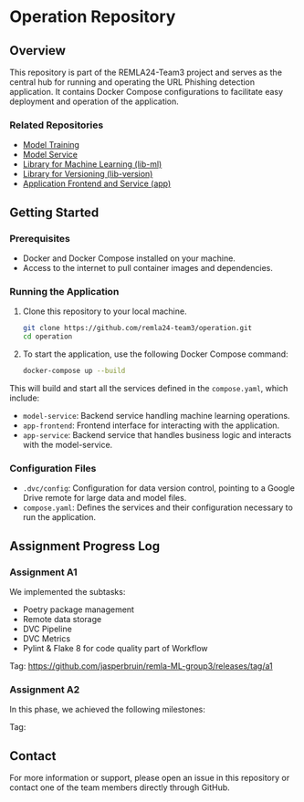 # Operation Repository

## Overview

This repository is part of the REMLA24-Team3 project and serves as the central hub for running and operating the URL Phishing detection application. It contains Docker Compose configurations to facilitate easy deployment and operation of the application.

### Related Repositories

- [Model Training](https://github.com/remla24-team3/model-training)
- [Model Service](https://github.com/remla24-team3/model-service)
- [Library for Machine Learning (lib-ml)](https://github.com/remla24-team3/lib-ml)
- [Library for Versioning (lib-version)](https://github.com/remla24-team3/lib-version)
- [Application Frontend and Service (app)](https://github.com/remla24-team3/app)

## Getting Started

### Prerequisites

- Docker and Docker Compose installed on your machine.
- Access to the internet to pull container images and dependencies.

### Running the Application

1. Clone this repository to your local machine.
   ```bash
   git clone https://github.com/remla24-team3/operation.git
   cd operation
   ```
2. To start the application, use the following Docker Compose command:
   ```bash
   docker-compose up --build
   ```

This will build and start all the services defined in the `compose.yaml`, which include:

- `model-service`: Backend service handling machine learning operations.
- `app-frontend`: Frontend interface for interacting with the application.
- `app-service`: Backend service that handles business logic and interacts with the model-service.

### Configuration Files

- `.dvc/config`: Configuration for data version control, pointing to a Google Drive remote for large data and model files.
- `compose.yaml`: Defines the services and their configuration necessary to run the application.

## Assignment Progress Log

### Assignment A1
We implemented the subtasks: 
- Poetry package management
- Remote data storage
- DVC Pipeline
- DVC Metrics
- Pylint & Flake 8 for code quality part of Workflow

Tag: https://github.com/jasperbruin/remla-ML-group3/releases/tag/a1

### Assignment A2

In this phase, we achieved the following milestones:

<!-- 
- **Containerization and Orchestration**: Implemented Docker Compose to facilitate easy deployment of the application components including the app-frontend, app-service, and model-service.
- **Operational Documentation**: Updated the `README.md` to include comprehensive documentation on system operation, configuration details, and interaction with the Docker Compose setup.
- **Inter-service Communication**: Ensured that the app-frontend communicates only with the app-service and not directly with the model-service to adhere to architectural guidelines and prevent cross-domain request issues.
- **Repository Management**: Established and maintained public repositories under the `remla24-team3` GitHub organization to ensure transparency and accessibility of the codebase for peer and examiner review.
- **Continuous Integration**: Integrated GitHub Actions to automatically build and deploy services upon each commit, enhancing the robustness and reliability of the deployment pipeline.
-->
Tag:

## Contact

For more information or support, please open an issue in this repository or contact one of the team members directly through GitHub.
